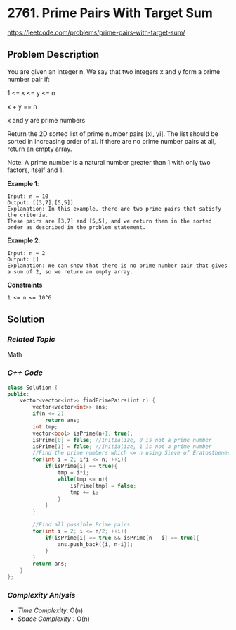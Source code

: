 # 2761. Prime Pairs With Target Sum
https://leetcode.com/problems/prime-pairs-with-target-sum/

## Problem Description

You are given an integer n. We say that two integers x and y form a prime number pair if:

1 <= x <= y <= n

x + y == n

x and y are prime numbers

Return the 2D sorted list of prime number pairs [xi, yi]. The list should be sorted in increasing order of xi. If there are no prime number pairs at all, return an empty array.

Note: A prime number is a natural number greater than 1 with only two factors, itself and 1.

**Example 1**:
```
Input: n = 10
Output: [[3,7],[5,5]]
Explanation: In this example, there are two prime pairs that satisfy the criteria. 
These pairs are [3,7] and [5,5], and we return them in the sorted order as described in the problem statement.
```
**Example 2**:
```
Input: n = 2
Output: []
Explanation: We can show that there is no prime number pair that gives a sum of 2, so we return an empty array. 
```

**Constraints**
```
1 <= n <= 10^6
```

## Solution

### _Related Topic_
   Math

### _C++ Code_
```cpp
class Solution {
public:
    vector<vector<int>> findPrimePairs(int n) {
        vector<vector<int>> ans;
        if(n <= 2)
            return ans;
        int tmp;
        vector<bool> isPrime(n+1, true);
        isPrime[0] = false; //Initialize, 0 is not a prime number
        isPrime[1] = false; //Initialize, 1 is not a prime number
        //Find the prime numbers which <= n using Sieve of Eratosthenes algorithm
        for(int i = 2; i*i <= n; ++i){
            if(isPrime[i] == true){
                tmp = i*i;
                while(tmp <= n){
                    isPrime[tmp] = false;
                    tmp += i;
                }
            }
        }

        //Find all possible Prime pairs
        for(int i = 2; i <= n/2; ++i){
            if(isPrime[i] == true && isPrime[n - i] == true){
                ans.push_back({i, n-i});
            }
        }
        return ans;
    }
};
```

### _Complexity Anlysis_
- _Time Complexity_: O(n)
- _Space Complexity_：O(n)
